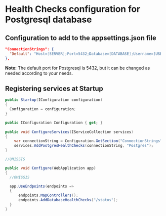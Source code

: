 # Health Checks configuration for Postgresql database


## Configuration to add to the appsettings.json file

```json
"ConnectionStrings": {
  "Default": "Host=[SERVER];Port=5432;Database=[DATABASE];Username=[USERNAME];Password=[PASSWORD]"
},
```

<b>Note:</b> The default port for Postgresql is 5432, but it can be changed as needed according to your needs.


## Registering services at Startup

```csharp
public Startup(IConfiguration configuration)
{
  Configuration = configuration;
}

public IConfiguration Configuration { get; }
	
public void ConfigureServices(IServiceCollection services)
{
    var connectionString = Configuration.GetSection("ConnectionStrings").GetValue<string>("Default");
    services.AddPostgresHealthChecks(connectionString, "Postgres");
}

//OMISSIS

public void Configure(WebApplication app)
{
  //OMISSIS

  app.UseEndpoints(endpoints =>
  {
      endpoints.MapControllers();
      endpoints.AddDatabaseHealthChecks("/status");
  }
}
```